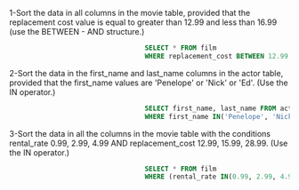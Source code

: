 1-Sort the data in all columns in the movie table, provided that the replacement cost value is equal to greater than 12.99 and less than 16.99 (use the BETWEEN - AND structure.) 
```sql
                                  SELECT * FROM film 
                                  WHERE replacement_cost BETWEEN 12.99 AND 16.99 ;
```
2-Sort the data in the first_name and last_name columns in the actor table, provided that the first_name values are 'Penelope' or 'Nick' or 'Ed'. (Use the IN operator.)
```sql
                                  SELECT first_name, last_name FROM actor 
                                  WHERE first_name IN('Penelope', 'Nick', 'Ed');
```
3-Sort the data in all the columns in the movie table with the conditions rental_rate 0.99, 2.99, 4.99 AND replacement_cost 12.99, 15.99, 28.99. (Use the IN operator.) 
```sql
                                  SELECT * FROM film
                                  WHERE (rental_rate IN(0.99, 2.99, 4.99)) AND (replacement_cost IN(12.99, 15.99, 28.99));

```



